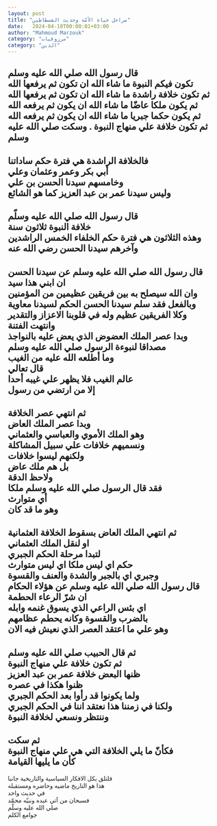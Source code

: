 ```yaml
---
layout: post
title: "مراحل حياة الأمّة وحديث الفسطاطين"
date:   2024-04-10T00:00:01+03:00
author: "Mahmoud Marzouk"
category: "مرزوقيات"
category: "الدين"
---
```



قال رسول الله صلي الله عليه وسلم  
تكون فيكم النبوة ما شاء الله ان تكون ثم يرفعها
الله  
ثم تكون خلافة راشدة ما شاء الله ان تكون ثم يرفعها
الله  
ثم يكون ملكا عاضّا ما شاء الله ان يكون ثم يرفعه
الله  
ثم يكون حكما جبريا ما شاء الله ان يكون ثم يرفعه
الله  
ثم تكون خلافة علي منهاج النبوة . وسكت صلي الله عليه
وسلم  
-  
فالخلافة الراشدة هي فترة حكم ساداتنا  
أبي بكر وعمر وعثمان وعلي  
وخامسهم سيدنا الحسن بن علي  
وليس سيدنا عمر بن عبد العزيز كما هو الشائع  
-  
قال رسول الله صلي الله عليه وسلّم  
خلافة النبوة ثلاثون سنة  
وهذه الثلاثون هي فترة حكم الخلفاء الخمس
الراشدين  
وآخرهم سيدنا الحسن رضي الله عنه  
-  
قال رسول الله صلي الله عليه وسلم عن سيدنا الحسن  
ان ابني هذا سيد  
وان الله سيصلح به بين فريقين عظيمين من المؤمنين  
وبالفعل فقد سلم سيدنا الحسن الحكم لسيدنا معاوية  
وكلا الفريقين عظيم وله في قلوبنا الاعزاز
والتقدير  
وانتهت الفتنة  
وبدا عصر الملك العضوض الذي يعض عليه بالنواجذ  
مصداقا لنبوءة الرسول صلي الله عليه وسلم  
وما أطلعه الله عليه من الغيب  
قال تعالي  
عالم الغيب فلا يظهر علي غيبه أحدا  
إلا من ارتضي من رسول  
-  
ثم انتهي عصر الخلافة  
وبدا عصر الملك العاض  
وهو الملك الأموي والعباسي والعثماني  
ونسميهم خلافات علي سبيل المشاكلة  
ولكنهم ليسوا خلافات  
بل هم ملك عاض  
ولاحظ الدقة  
فقد قال الرسول صلي الله عليه وسلم ملكا  
أي متوارث  
وهو ما قد كان  
-  
ثم انتهي الملك العاض بسقوط الخلافة العثمانية  
او لنقل الملك العثماني  
لتبدا مرحلة الحكم الجبري  
حكم اي ليس ملكا اي ليس متوارث  
وجبري اي بالجبر والشدة والعنف والقسوة  
قال رسول الله صلي الله عليه وسلم عن هؤلاء
الحكام  
ان شرّ الرعاء الحطمة  
اي بئس الراعي الذي يسوق غنمه وابله  
بالضرب والقسوة وكانه يحطم عظامهم  
وهو علي ما اعتقد العصر الذي نعيش فيه الان  
-  
ثم قال الحبيب صلي الله عليه وسلم  
ثم تكون خلافة علي منهاج النبوة  
ظنها البعض خلافة عمر بن عبد العزيز  
ظنوا هكذا في عصره  
ولما يكونوا قد رأوا بعد الحكم الجبري  
ولكنا في زمننا هذا نعتقد اننا في الحكم الجبري  
وننتظر ونسعي لخلافة النبوة  
-  
ثم سكت  
فكأنّ ما يلي الخلافة التي هي علي منهاج النبوة  
كأن ما يليها القيامة  
-  
فلتلق بكل الافكار السياسية والتاريخية جانبا  
هذا هو التاريخ ماضيه وحاضره ومستقبله  
في حديث واحد  
فسبحان من آتي عبده ونبيّه محمّد  
صلي الله عليه وسلّم  
جوامع الكلم
